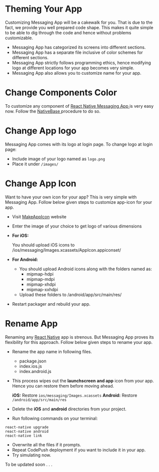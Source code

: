 # Theming Your App

Customizing Messaging App will be a cakewalk for you. That is due to the fact, we provide you well prepared code shape. This makes it quite simple to be able to dig through the code and hence without problems customizable.

* Messaging App has categorized its screens into different sections.
* Messaging App has a separate file inclusive of color schemes for different sections.
* Messaging App strictly follows programming ethics, hence modifying logo at different locations for your app becomes very simple.
* Messaging App also allows you to customize name for your app.


# Change Components Color

To customize any component of [React Native Messaging App ](http://market.nativebase.io/view/react-native-messaging-app-with-backend) is very easy now.
Follow the [NativeBase ](http://nativebase.io/docs/v0.5.13/customize) procedure to do so.

# Change App logo

Messaging App comes with its logo at login page. To change logo at login page:

* Include image of your logo named as ``` logo.png ```
* Place it under ```/images/```

# Change App Icon

Want to have your own icon for your app? This is very simple with Messaging App.
Follow below given steps to customize app-icon for your app.

* Visit [MakeAppIcon](https://makeappicon.com/) website
* Enter the image of your choice to get logo of various dimensions
* **For iOS:**

    You should upload iOS icons to /ios/messaging/Images.xcassets/AppIcon.appiconset/
* **For Android:**

    * You should upload Android icons along with the folders named as:
        * mipmap-hdpi
        * mipmap-mdpi
        * mipmap-xhdpi
        * mipmap-xxhdpi
    * Upload these folders to /android/app/src/main/res/
* Restart packager and rebuild your app.



# Rename App

Renaming any [React Native](https://github.com/facebook/react-native) app is strenous. But Messaging App proves its flexibility for this approach.
Follow below given steps to rename your app.

* Rename the app name in following files.
    * package.json
    * index.ios.js
    * index.android.js
* This process wipes out the **launchscreen** **and app** icon from your app. Hence you can restore them before moving ahead.

    **iOS:** Restore ```ios/messaging/Images.xcassets```
    **Android:** Restore ```/android/app/src/main/res```
* Delete the **iOS** and **android** directories from your project.
* Run following commands on your terminal:
```  
react-native upgrade
react-native android
react-native link
```

* Overwrite all the files if it prompts.
* Repeat CodePush deployment if you want to include it in your app.
* Try simulating now.




To be updated soon . . .
